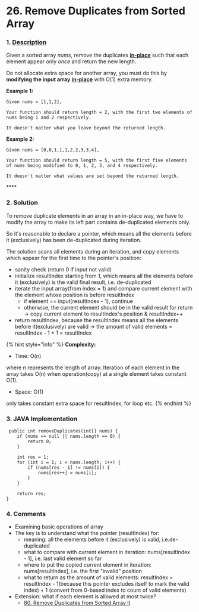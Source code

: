 # 26. Remove Duplicates from Sorted Array

### 1. [Description](https://leetcode.com/problems/remove-duplicates-from-sorted-array/description/)

Given a sorted array _nums_, remove the duplicates [**in-place**](https://en.wikipedia.org/wiki/In-place_algorithm) such that each element appear only _once_ and return the new length.

Do not allocate extra space for another array, you must do this by **modifying the input array** [**in-place**](https://en.wikipedia.org/wiki/In-place_algorithm) with O\(1\) extra memory.

**Example 1:**

```text
Given nums = [1,1,2],

Your function should return length = 2, with the first two elements of nums being 1 and 2 respectively.

It doesn't matter what you leave beyond the returned length.
```

**Example 2:**

```text
Given nums = [0,0,1,1,1,2,2,3,3,4],

Your function should return length = 5, with the first five elements of nums being modified to 0, 1, 2, 3, and 4 respectively.

It doesn't matter what values are set beyond the returned length.
```

\*\*\*\*

### 2. Solution

To remove duplicate elements in an array in an in-place way, we have to modify the array to make its left part contains de-duplicated elements only.

So it's reasonable to declare a pointer, which means all the elements before it \(exclusively\) has been de-duplicated during iteration. 

The solution scans all elements during an iteration, and copy elements which appear for the first time to the pointer's position:

* sanity check \(return 0 if input not valid\)
* initialize resultIndex starting from 1, which means all the elements before it \(exclusively\) is the valid final result, i.e. de-duplicated
* iterate the input array\(from index = 1\) and compare current element with the element whose position is before resultIndex
  * if element == input\[resultIndex - 1\], continue
  * otherwise, the current element should be in the valid result for return -&gt; copy current element to resultIndex's position & resultIndex++
* return resultIndex, because the resultIndex means all the elements before it\(exclusively\) are valid -&gt; the amount of valid elements = resultIndex - 1 + 1 = resultIndex

{% hint style="info" %}
**Complexity:**

* Time: O\(n\)  

where n represents the length of array. Iteration of each element in the array takes O\(n\) when operation\(copy\) at a single element takes constant O\(1\).

* Space: O\(1\) 

only takes constant extra space for resultIndex, for loop etc.
{% endhint %}



### 3. JAVA Implementation

```text
 public int removeDuplicates(int[] nums) {
    if (nums == null || nums.length == 0) {
        return 0;
    }
        
    int res = 1;
    for (int i = 1; i < nums.length; i++) {
        if (nums[res - 1] != nums[i]) {
            nums[res++] = nums[i];
        }
    }
        
    return res;
}
```



### 4. Comments

* Examining basic operations of array
* The key is to understand what the pointer \(resultIndex\) for:
  * meaning: all the elements before it \(exclusively\) is valid, i.e.de-duplicated
  * what to compare with current element in iteration: nums\[resultIndex - 1\], i.e. last valid element so far
  * where to put the copied current element in iteration: nums\[resultIndex\], i.e. the first "invalid" position
  * what to return as the amount of valid elements: resultIndex = resultIndex - 1\(because this pointer excludes itself to mark the valid index\) + 1 \(convert from 0-based index to count of valid elements\) 
* Extension: what if each element is allowed at most twice? 
  * [80. Remove Duplicates from Sorted Array II](https://app.gitbook.com/@alittlebit/s/data-structures-and-algorithms-in-java/array/80.-remove-duplicates-from-sorted-array-ii)


